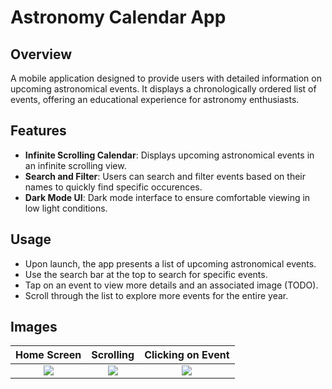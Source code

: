 # Astronomy Calendar App

## Overview

A mobile application designed to provide users with detailed information on upcoming astronomical events. It displays a chronologically ordered list of events, offering an educational experience for astronomy enthusiasts.

## Features

- **Infinite Scrolling Calendar**: Displays upcoming astronomical events in an infinite scrolling view.
- **Search and Filter**: Users can search and filter events based on their names to quickly find specific occurences.
- **Dark Mode UI**: Dark mode interface to ensure comfortable viewing in low light conditions.

## Usage

- Upon launch, the app presents a list of upcoming astronomical events.
- Use the search bar at the top to search for specific events.
- Tap on an event to view more details and an associated image (TODO).
- Scroll through the list to explore more events for the entire year.

## Images

Home Screen            |  Scrolling       |  Clicking on Event
:-------------------------:|:-------------------------:|:-------------------------:
![](https://github.com/jsinwell/Astronomy-Calendar/assets/71615989/bcf8a058-910b-45a7-a930-28c9dd362b7a)  |  ![](https://github.com/jsinwell/Astronomy-Calendar/assets/71615989/5c225802-adf6-46ce-b187-56941b1c54b2) | ![](https://github.com/jsinwell/Astronomy-Calendar/assets/71615989/c1bd74f1-cd3e-4e01-9010-9410bad1e256)


